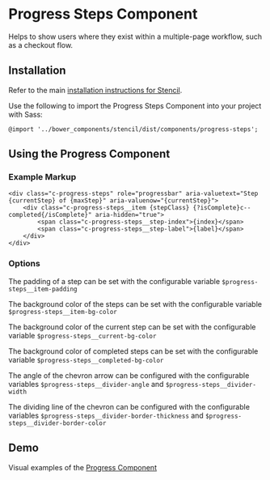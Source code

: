 # Progress Steps Component

Helps to show users where they exist within a multiple-page workflow, such as a checkout flow.


## Installation

Refer to the main [installation instructions for Stencil](https://github.com/mobify/stencil#installation).

Use the following to import the Progress Steps Component into your project with Sass:

```
@import '../bower_components/stencil/dist/components/progress-steps';
```

## Using the Progress Component

### Example Markup

```
<div class="c-progress-steps" role="progressbar" aria-valuetext="Step {currentStep} of {maxStep}" aria-valuenow="{currentStep}">
    <div class="c-progress-steps__item {stepClass} {?isComplete}c--completed{/isComplete}" aria-hidden="true">
        <span class="c-progress-steps__step-index">{index}</span>
        <span class="c-progress-steps__step-label">{label}</span>
    </div>
</div>
```

### Options

The padding of a step can be set with the configurable variable `$progress-steps__item-padding`

The background color of the steps can be set with the configurable variable `$progress-steps__item-bg-color`

The background color of the current step can be set with the configurable variable  `$progress-steps__current-bg-color`

The background color of completed steps can be set with the configurable variable  `$progress-steps__completed-bg-color`

The angle of the chevron arrow can be configured with the configurable variables `$progress-steps__divider-angle` and `$progress-steps__divider-width`

The dividing line of the chevron can be configured with the configurable variables `$progress-steps__divider-border-thickness` and `$progress-steps__divider-border-color`

## Demo

Visual examples of the [Progress Component](https://mobify.github.io/stencil/visual/components/progress-steps/index.html)
